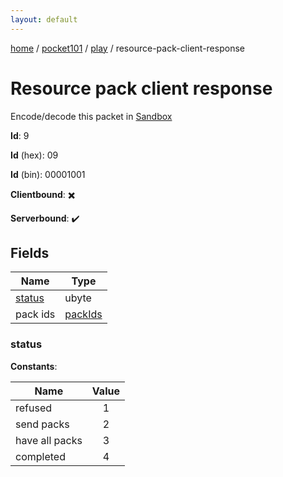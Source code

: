 ```yaml
---
layout: default
---
```


[home](/)  /  [pocket101](/protocol/pocket101)  /  [play](/protocol/pocket101/play)  /  resource-pack-client-response

# Resource pack client response

Encode/decode this packet in [Sandbox](../../../sandbox/pocket101#Play.ResourcePackClientResponse)

**Id**: 9

**Id** (hex): 09

**Id** (bin): 00001001

**Clientbound**: ✖️

**Serverbound**: ✔️

## Fields

Name | Type
---|---
[status](#status) | ubyte
pack ids | [packIds](/protocol/pocket101/arrays)

### status

**Constants**:

Name | Value
---|:---:
refused | 1
send packs | 2
have all packs | 3
completed | 4
